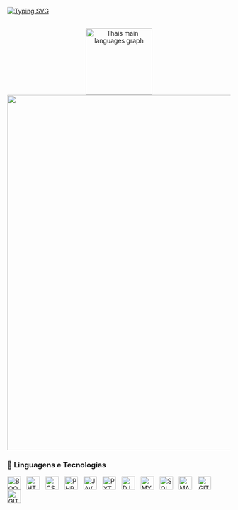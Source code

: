 <a href="https://git.io/typing-svg"><img src="https://readme-typing-svg.herokuapp.com?font=Fira+Code&pause=1000&color=52178F&center=true&vCenter=true&width=435&lines=Hello+World!;My+name+is+Tha%C3%ADs%2C;Welcome+to+my+Github!" alt="Typing SVG" /></a>

<br> 
<div align="center">
  <div>
    <img src="https://github-readme-stats.vercel.app/api/top-langs?username=iamthais&locale=en&hide_title=false&layout=compact&card_width=450&langs_count=6&theme=dracula&hide_border=true&border_radius=25" height="150" alt="Thais main languages graph"  />
    <img width="800" src="http://github-profile-summary-cards.vercel.app/api/cards/profile-details?username=iamthais&theme=dracula">
  </div>
</div>


### 🤖 Linguagens e Tecnologias

<img 
  align="left"
  alt="BOOTSTRAP"
  title="BOOTSTRAP"
  width="30px"
  style="padding-right: 10px;"
  src="https://cdn.jsdelivr.net/gh/devicons/devicon@latest/icons/bootstrap/bootstrap-original.svg"
/> 
<img 
  align="left"
  alt="HTML"
  title="HTML"
  width="30px"
  style="padding-right: 10px;"
  src="https://cdn.jsdelivr.net/gh/devicons/devicon@latest/icons/html5/html5-original.svg" 
/>
<img
  align="left"
  alt="CSS"
  title="CSS"
  width="30px"
  style="padding-right: 10px;"
  src="https://cdn.jsdelivr.net/gh/devicons/devicon@latest/icons/css3/css3-original.svg"
/>
<img 
  align="left"
  alt="PHP"
  title="PHP"
  width="30px"
  style="padding-right: 10px;"
  src="https://cdn.jsdelivr.net/gh/devicons/devicon@latest/icons/php/php-original.svg" 
/>
<img 
  align="left"
  alt="JAVASCRIPT"
  title="JAVASCRIPT"
  width="30px"
  style="padding-right: 10px;"
  src="https://cdn.jsdelivr.net/gh/devicons/devicon@latest/icons/javascript/javascript-original.svg" 
/>
<img 
  align="left"
  alt="PYTHON"
  title="PYTHON"
  width="30px"
  style="padding-right: 10px;"
  src="https://cdn.jsdelivr.net/gh/devicons/devicon@latest/icons/python/python-original.svg"
/>
<img 
  align="left"
  alt="DJANGO"
  title="DJANGO"
  width="30px"
  style="padding-right: 10px;"
  src="https://cdn.jsdelivr.net/gh/devicons/devicon@latest/icons/django/django-plain.svg"
/>
<img 
  align="left"
  alt="MYSQL"
  title="MYSQL"
  width="30px"
  style="padding-right: 10px;"
  src="https://cdn.jsdelivr.net/gh/devicons/devicon@latest/icons/mysql/mysql-original.svg"
/>
<img 
  align="left"
  alt="SQLSERVER"
  title="SQLSERVER"
  width="30px"
  style="padding-right: 10px;"
  src="https://cdn.jsdelivr.net/gh/devicons/devicon@latest/icons/microsoftsqlserver/microsoftsqlserver-plain.svg"
/>
<img
  align="left"
  alt="MARIADB"
  title="MARIADB"
  width="30px"
  style="padding-right: 10px;"
  src="https://cdn.jsdelivr.net/gh/devicons/devicon@latest/icons/mariadb/mariadb-original-wordmark.svg"
/>
<img 
  align="left"
  alt="GIT"
  title="GIT"
  width="30px"
  style="padding-right: 10px;"
  src="https://cdn.jsdelivr.net/gh/devicons/devicon@latest/icons/git/git-original.svg" 
/>
<img 
  align="left"
  alt="GITHUB"
  title="GITHUB"
  width="30px"
  style="padding-right: 10px;"
  src="https://cdn.jsdelivr.net/gh/devicons/devicon@latest/icons/github/github-original-wordmark.svg"
/>
          

          
          
